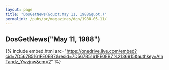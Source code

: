 ```yaml
---
layout: page
title: "DosGetNews(&quot;May 11, 1988&quot;)"
permalink: /pubs/pc/magazines/dgn/1988-05-11/
---
```


DosGetNews("May 11, 1988")
--------------------------

{% include embed.html src="https://onedrive.live.com/embed?cid=7D567B5161FE0EB7&resid=7D567B5161FE0EB7%2136915&authkey=AInTandz_Ywzjnw&em=2" %}
